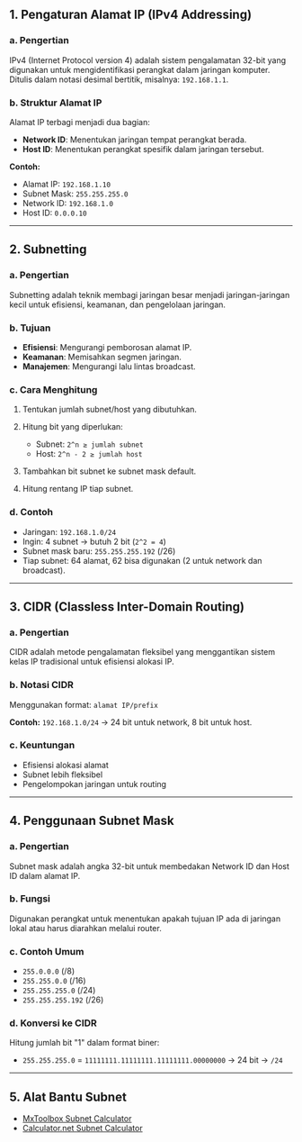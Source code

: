 ## 1. Pengaturan Alamat IP (IPv4 Addressing)

### a. Pengertian

IPv4 (Internet Protocol version 4) adalah sistem pengalamatan 32-bit yang digunakan untuk mengidentifikasi perangkat dalam jaringan komputer. Ditulis dalam notasi desimal bertitik, misalnya: `192.168.1.1`.

### b. Struktur Alamat IP

Alamat IP terbagi menjadi dua bagian:

* **Network ID**: Menentukan jaringan tempat perangkat berada.
* **Host ID**: Menentukan perangkat spesifik dalam jaringan tersebut.

**Contoh:**

* Alamat IP: `192.168.1.10`
* Subnet Mask: `255.255.255.0`
* Network ID: `192.168.1.0`
* Host ID: `0.0.0.10`

---

## 2. Subnetting

### a. Pengertian

Subnetting adalah teknik membagi jaringan besar menjadi jaringan-jaringan kecil untuk efisiensi, keamanan, dan pengelolaan jaringan.

### b. Tujuan

* **Efisiensi**: Mengurangi pemborosan alamat IP.
* **Keamanan**: Memisahkan segmen jaringan.
* **Manajemen**: Mengurangi lalu lintas broadcast.

### c. Cara Menghitung

1. Tentukan jumlah subnet/host yang dibutuhkan.
2. Hitung bit yang diperlukan:

   * Subnet: `2^n ≥ jumlah subnet`
   * Host: `2^n - 2 ≥ jumlah host`
3. Tambahkan bit subnet ke subnet mask default.
4. Hitung rentang IP tiap subnet.

### d. Contoh

* Jaringan: `192.168.1.0/24`
* Ingin: 4 subnet → butuh 2 bit (`2^2 = 4`)
* Subnet mask baru: `255.255.255.192` (/26)
* Tiap subnet: 64 alamat, 62 bisa digunakan (2 untuk network dan broadcast).

---

## 3. CIDR (Classless Inter-Domain Routing)

### a. Pengertian

CIDR adalah metode pengalamatan fleksibel yang menggantikan sistem kelas IP tradisional untuk efisiensi alokasi IP.

### b. Notasi CIDR

Menggunakan format: `alamat IP/prefix`

**Contoh:** `192.168.1.0/24` → 24 bit untuk network, 8 bit untuk host.

### c. Keuntungan

* Efisiensi alokasi alamat
* Subnet lebih fleksibel
* Pengelompokan jaringan untuk routing

---

## 4. Penggunaan Subnet Mask

### a. Pengertian

Subnet mask adalah angka 32-bit untuk membedakan Network ID dan Host ID dalam alamat IP.

### b. Fungsi

Digunakan perangkat untuk menentukan apakah tujuan IP ada di jaringan lokal atau harus diarahkan melalui router.

### c. Contoh Umum

* `255.0.0.0` (/8)
* `255.255.0.0` (/16)
* `255.255.255.0` (/24)
* `255.255.255.192` (/26)

### d. Konversi ke CIDR

Hitung jumlah bit "1" dalam format biner:

* `255.255.255.0` = `11111111.11111111.11111111.00000000` → 24 bit → `/24`

---

## 5. Alat Bantu Subnet

* [MxToolbox Subnet Calculator](https://mxtoolbox.com/subnetcalculator.aspx)
* [Calculator.net Subnet Calculator](https://www.calculator.net/ip-subnet-calculator.html)